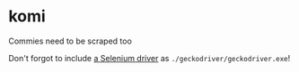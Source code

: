 # komi
Commies need to be scraped too

Don't forgot to include [a Selenium driver](https://github.com/mozilla/geckodriver/releases) as `./geckodriver/geckodriver.exe`!
